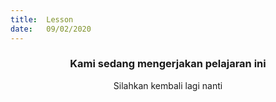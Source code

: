 ```yaml
---
title:  Lesson
date:   09/02/2020
---
```


### <center>Kami sedang mengerjakan pelajaran ini</center>
<center>Silahkan kembali lagi nanti</center>